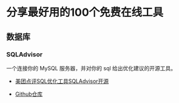 # 分享最好用的100个免费在线工具


## 数据库

### SQLAdvisor

一个连接你的 MySQL 服务器，并对你的 sql 给出优化建议的开源工具。

- [美团点评SQL优化工具SQLAdvisor开源](https://tech.meituan.com/2017/03/09/sqladvisor-pr.html)

- [Github仓库](https://github.com/Meituan-Dianping/SQLAdvisor)
